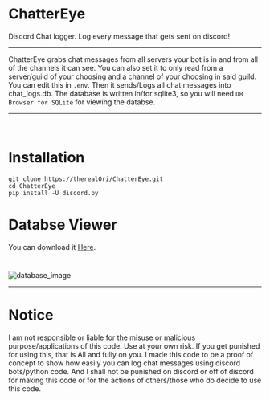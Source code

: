 # ChatterEye
Discord Chat logger. Log every message that gets sent on discord!
__ __

ChatterEye grabs chat messages from all servers your bot is in and from all of the channels it can see. You can also set it to only read from a server/guild of your choosing and a channel of your choosing in said guild. You can edit this in `.env`. Then it sends/Logs all chat messages into chat_logs.db.
The database is written in/for sqlite3, so you will need `DB Browser for SQLite` for viewing the databse.
__ __

<br> 

# Installation
```
git clone https://therealOri/ChatterEye.git
cd ChatterEye
pip install -U discord.py
```
#
# Databse Viewer 
You can download it [Here](https://sqlitebrowser.org/).
#
![database_image](https://user-images.githubusercontent.com/45724082/129487478-2550226d-ac2a-4aea-b354-7d5c2794e193.png)
__ __
# Notice
I am not responsible or liable for the misuse or malicious purpose/applications of this code. Use at your own risk. If you get punished for using this, that is All and fully on you. I made this code to be a proof of concept to show how easily you can log chat messages using discord bots/python code. And I shall not be punished on discord or off of discord for making this code or for the actions of others/those who do decide to use this code.
